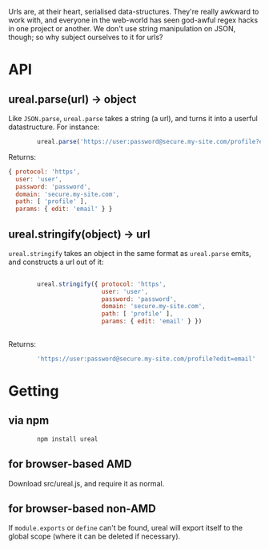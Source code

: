 Urls are, at their heart, serialised data-structures.  They're really awkward to work with, and everyone in the web-world has seen god-awful regex hacks in one project or another.  We don't use string manipulation on JSON, though; so why subject ourselves to it for urls?

# API

## ureal.parse(url) -> object

Like `JSON.parse`, `ureal.parse` takes a string (a url), and turns it into a userful datastructure.  For instance:

```javascript
        ureal.parse('https://user:password@secure.my-site.com/profile?edit=email')

```

Returns:

```javascript
{ protocol: 'https',
  user: 'user',
  password: 'password',
  domain: 'secure.my-site.com',
  path: [ 'profile' ],
  params: { edit: 'email' } }        
```

## ureal.stringify(object) -> url

`ureal.stringify` takes an object in the same format as `ureal.parse` emits, and constructs a url out of it:

```javascript
        
        ureal.stringify({ protocol: 'https',
                          user: 'user',     
                          password: 'password', 
                          domain: 'secure.my-site.com',
                          path: [ 'profile' ],         
                          params: { edit: 'email' } })
                                                                                                                                                   
```

Returns:

```javascript
        'https://user:password@secure.my-site.com/profile?edit=email'
```

# Getting

## via npm

```bash
        npm install ureal
```

## for browser-based AMD

Download src/ureal.js, and require it as normal.

## for browser-based non-AMD

If `module.exports` or `define` can't be found, ureal will export itself to the global scope (where it can be deleted if necessary).